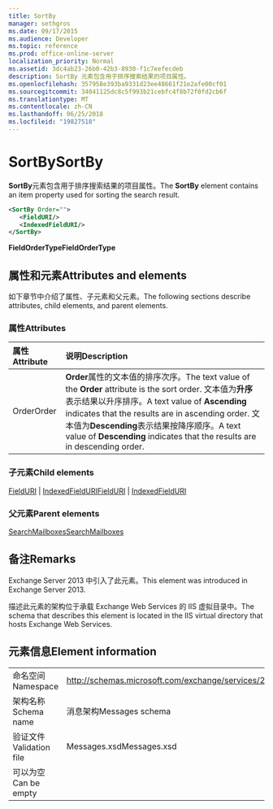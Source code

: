 ```yaml
---
title: SortBy
manager: sethgros
ms.date: 09/17/2015
ms.audience: Developer
ms.topic: reference
ms.prod: office-online-server
localization_priority: Normal
ms.assetid: 3dc4ab23-26b0-42b3-8930-f1c7eefecdeb
description: SortBy 元素包含用于排序搜索结果的项目属性。
ms.openlocfilehash: 357958e393ba9331d23ee48661f21e2afe00cf01
ms.sourcegitcommit: 34041125dc8c5f993b21cebfc4f8b72f0fd2cb6f
ms.translationtype: MT
ms.contentlocale: zh-CN
ms.lasthandoff: 06/25/2018
ms.locfileid: "19827518"
---
```

# <a name="sortby"></a><span data-ttu-id="483ad-103">SortBy</span><span class="sxs-lookup"><span data-stu-id="483ad-103">SortBy</span></span>

<span data-ttu-id="483ad-104">**SortBy**元素包含用于排序搜索结果的项目属性。</span><span class="sxs-lookup"><span data-stu-id="483ad-104">The **SortBy** element contains an item property used for sorting the search result.</span></span> 
  
```XML
<SortBy Order="">
   <FieldURI/>
   <IndexedFieldURI/>
</SortBy>
```

 <span data-ttu-id="483ad-105">**FieldOrderType**</span><span class="sxs-lookup"><span data-stu-id="483ad-105">**FieldOrderType**</span></span>
## <a name="attributes-and-elements"></a><span data-ttu-id="483ad-106">属性和元素</span><span class="sxs-lookup"><span data-stu-id="483ad-106">Attributes and elements</span></span>

<span data-ttu-id="483ad-107">如下章节中介绍了属性、子元素和父元素。</span><span class="sxs-lookup"><span data-stu-id="483ad-107">The following sections describe attributes, child elements, and parent elements.</span></span>
  
### <a name="attributes"></a><span data-ttu-id="483ad-108">属性</span><span class="sxs-lookup"><span data-stu-id="483ad-108">Attributes</span></span>

|<span data-ttu-id="483ad-109">**属性**</span><span class="sxs-lookup"><span data-stu-id="483ad-109">**Attribute**</span></span>|<span data-ttu-id="483ad-110">**说明**</span><span class="sxs-lookup"><span data-stu-id="483ad-110">**Description**</span></span>|
|:-----|:-----|
|<span data-ttu-id="483ad-111">Order</span><span class="sxs-lookup"><span data-stu-id="483ad-111">Order</span></span>  <br/> |<span data-ttu-id="483ad-112">**Order**属性的文本值的排序次序。</span><span class="sxs-lookup"><span data-stu-id="483ad-112">The text value of the **Order** attribute is the sort order.</span></span> <span data-ttu-id="483ad-113">文本值为**升序**表示结果以升序排序。</span><span class="sxs-lookup"><span data-stu-id="483ad-113">A text value of **Ascending** indicates that the results are in ascending order.</span></span> <span data-ttu-id="483ad-114">文本值为**Descending**表示结果按降序顺序。</span><span class="sxs-lookup"><span data-stu-id="483ad-114">A text value of **Descending** indicates that the results are in descending order.</span></span>  <br/> |
   
### <a name="child-elements"></a><span data-ttu-id="483ad-115">子元素</span><span class="sxs-lookup"><span data-stu-id="483ad-115">Child elements</span></span>

<span data-ttu-id="483ad-116">[FieldURI](fielduri.md) | [IndexedFieldURI](indexedfielduri.md)</span><span class="sxs-lookup"><span data-stu-id="483ad-116">[FieldURI](fielduri.md) | [IndexedFieldURI](indexedfielduri.md)</span></span>
  
### <a name="parent-elements"></a><span data-ttu-id="483ad-117">父元素</span><span class="sxs-lookup"><span data-stu-id="483ad-117">Parent elements</span></span>

[<span data-ttu-id="483ad-118">SearchMailboxes</span><span class="sxs-lookup"><span data-stu-id="483ad-118">SearchMailboxes</span></span>](searchmailboxes.md)
  
## <a name="remarks"></a><span data-ttu-id="483ad-119">备注</span><span class="sxs-lookup"><span data-stu-id="483ad-119">Remarks</span></span>

<span data-ttu-id="483ad-120">Exchange Server 2013 中引入了此元素。</span><span class="sxs-lookup"><span data-stu-id="483ad-120">This element was introduced in Exchange Server 2013.</span></span>
  
<span data-ttu-id="483ad-121">描述此元素的架构位于承载 Exchange Web Services 的 IIS 虚拟目录中。</span><span class="sxs-lookup"><span data-stu-id="483ad-121">The schema that describes this element is located in the IIS virtual directory that hosts Exchange Web Services.</span></span>
  
## <a name="element-information"></a><span data-ttu-id="483ad-122">元素信息</span><span class="sxs-lookup"><span data-stu-id="483ad-122">Element information</span></span>

|||
|:-----|:-----|
|<span data-ttu-id="483ad-123">命名空间</span><span class="sxs-lookup"><span data-stu-id="483ad-123">Namespace</span></span>  <br/> |http://schemas.microsoft.com/exchange/services/2006/messages  <br/> |
|<span data-ttu-id="483ad-124">架构名称</span><span class="sxs-lookup"><span data-stu-id="483ad-124">Schema name</span></span>  <br/> |<span data-ttu-id="483ad-125">消息架构</span><span class="sxs-lookup"><span data-stu-id="483ad-125">Messages schema</span></span>  <br/> |
|<span data-ttu-id="483ad-126">验证文件</span><span class="sxs-lookup"><span data-stu-id="483ad-126">Validation file</span></span>  <br/> |<span data-ttu-id="483ad-127">Messages.xsd</span><span class="sxs-lookup"><span data-stu-id="483ad-127">Messages.xsd</span></span>  <br/> |
|<span data-ttu-id="483ad-128">可以为空</span><span class="sxs-lookup"><span data-stu-id="483ad-128">Can be empty</span></span>  <br/> ||
   

